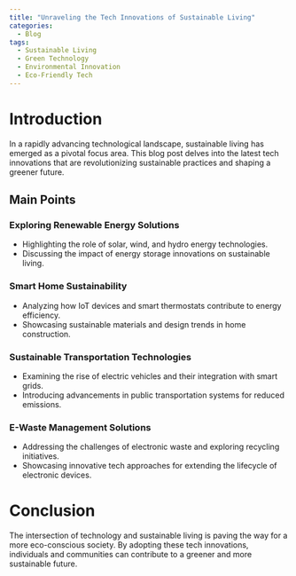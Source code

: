 ```yaml
---
title: "Unraveling the Tech Innovations of Sustainable Living"
categories:
  - Blog
tags:
  - Sustainable Living
  - Green Technology
  - Environmental Innovation
  - Eco-Friendly Tech
---
```


# Introduction
In a rapidly advancing technological landscape, sustainable living has emerged as a pivotal focus area. This blog post delves into the latest tech innovations that are revolutionizing sustainable practices and shaping a greener future.

## Main Points
### Exploring Renewable Energy Solutions
- Highlighting the role of solar, wind, and hydro energy technologies.
- Discussing the impact of energy storage innovations on sustainable living.

### Smart Home Sustainability
- Analyzing how IoT devices and smart thermostats contribute to energy efficiency.
- Showcasing sustainable materials and design trends in home construction.

### Sustainable Transportation Technologies
- Examining the rise of electric vehicles and their integration with smart grids.
- Introducing advancements in public transportation systems for reduced emissions.

### E-Waste Management Solutions
- Addressing the challenges of electronic waste and exploring recycling initiatives.
- Showcasing innovative tech approaches for extending the lifecycle of electronic devices.

# Conclusion
The intersection of technology and sustainable living is paving the way for a more eco-conscious society. By adopting these tech innovations, individuals and communities can contribute to a greener and more sustainable future.